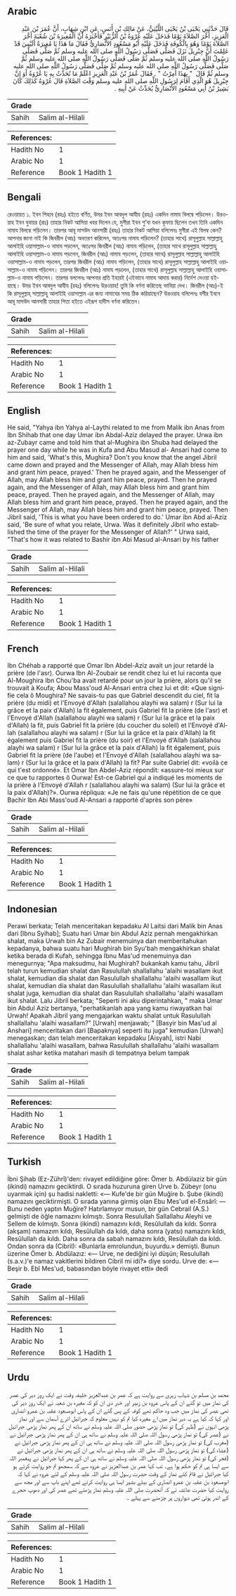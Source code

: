 ## Arabic


<div dir="rtl" lang="ar" style={{fontSize:'larger',backgroundColor:'#f8f9fa',padding:20}}>
قَالَ حَدَّثَنِي يَحْيَى بْنُ يَحْيَى اللَّيْثِيُّ، عَنْ مَالِكِ بْنِ أَنَسٍ، عَنِ ابْنِ شِهَابٍ، أَنَّ عُمَرَ بْنَ عَبْدِ الْعَزِيزِ، أَخَّرَ الصَّلاَةَ يَوْمًا فَدَخَلَ عَلَيْهِ عُرْوَةُ بْنُ الزُّبَيْرِ فَأَخْبَرَهُ أَنَّ الْمُغِيرَةَ بْنَ شُعْبَةَ أَخَّرَ الصَّلاَةَ يَوْمًا وَهُوَ بِالْكُوفَةِ فَدَخَلَ عَلَيْهِ أَبُو مَسْعُودٍ الأَنْصَارِيُّ فَقَالَ مَا هَذَا يَا مُغِيرَةُ أَلَيْسَ قَدْ عَلِمْتَ أَنَّ جِبْرِيلَ نَزَلَ فَصَلَّى فَصَلَّى رَسُولُ اللَّهِ صلى الله عليه وسلم ثُمَّ صَلَّى فَصَلَّى رَسُولُ اللَّهِ صلى الله عليه وسلم ثُمَّ صَلَّى فَصَلَّى رَسُولُ اللَّهِ صلى الله عليه وسلم ثُمَّ صَلَّى فَصَلَّى رَسُولُ اللَّهِ صلى الله عليه وسلم ثُمَّ صَلَّى فَصَلَّى رَسُولُ اللَّهِ صلى الله عليه وسلم ثُمَّ قَالَ ‏ "‏ بِهَذَا أُمِرْتُ ‏"‏ ‏.‏ فَقَالَ عُمَرُ بْنُ عَبْدِ الْعَزِيزِ اعْلَمْ مَا تُحَدِّثُ بِهِ يَا عُرْوَةُ أَوَ إِنَّ جِبْرِيلَ هُوَ الَّذِي أَقَامَ لِرَسُولِ اللَّهِ صلى الله عليه وسلم وَقْتَ الصَّلاَةِ قَالَ عُرْوَةُ كَذَلِكَ كَانَ بَشِيرُ بْنُ أَبِي مَسْعُودٍ الأَنْصَارِيُّ يُحَدِّثُ عَنْ أَبِيهِ ‏.‏
</div>
<div style={{backgroundColor:'#f8f9fa',padding:20, marginBottom: 10}}><table> <thead> <tr> <th>Grade</th> <th></th> </tr> </thead> <tbody> <tr><td>Sahih</td><td>Salim al-Hilali</td></tr></tbody></table><table> <thead> <tr> <th>References:</th> <th></th> </tr> </thead> <tbody><tr><td>Hadith No</td><td>1</td></tr><tr><td>Arabic No</td><td>1</td></tr><tr><td>Reference</td><td>Book 1 Hadith 1</td></tr></tbody></table></div>

## Bengali


<div dir="ltr" lang="bn" style={{fontSize:'larger',backgroundColor:'#f8f9fa',padding:20}}>
রেওয়ায়ত ১. ইবন শিহাব (রহঃ) হইতে বর্ণিত, উমর ইবন আবদুল আযীয (রহঃ) একদিন নামায বিলম্বে পড়িলেন। উরওয়াহ ইবন যুবায়র (রাঃ) তাহার নিকট আসিয়া খবর দিলেন যে, মুগীরা ইবন শু’বা যখন কূফায় ছিলেন তখন তিনি একদিন নামায বিলম্বে পড়িলেন। তারপর আবূ মাসউদ আনসারী (রহঃ) তাহার নিকট আসিয়া বলিলেনঃ মুগীরা এই বিলম্ব কেন? আপনার জানা নাই কি জিবরীল (আঃ) অবতরণ করিলেন, অতঃপর নামায পড়িলেন? (তাহার সাথে) রাসূলুল্লাহ সাল্লাল্লাহু আলাইহি ওয়াসাল্লাম-ও নামায পড়লেন, অতঃপর জিবরীল (আঃ) নামায পড়িলেন, (তাহার সাথে রাসূলুল্লাহ সাল্লাল্লাহু আলাইহি ওয়াসাল্লাম-ও নামায পড়লেন, জিবরীল (আঃ) নামায পড়লেন, (তাহার সাথে) রাসূলুল্লাহ সাল্লাল্লাহু আলাইহি ওয়াসাল্লাম-ও নামায পড়লেন, তারপর জিবরীল (আঃ) নামায পড়িলেন, (তাহার সাথে) রাসূলুল্লাহ সাল্লাল্লাহু আলাইহি ওয়াসাল্লাম-ও নামায পড়িলেন। তারপর জিবরীল (আঃ) নামায পড়লেন, (তাহার সাথে) রাসূলুল্লাহ সাল্লাল্লাহু আলাইহি ওয়াসাল্লাম-ও নামায পড়িলেন। তারপর বললেনঃ আপনার প্রতি ইহারই (এইভাবে নামায আদায় করার) নির্দেশ দেওয়া হইয়াছে। উমর ইবন আবদুল আযীয (রহঃ) বলিলেনঃ উরওয়াহ! তুমি কি বর্ণনা করিতেছ ভাবিয়া দেখ। জিবরীল (আঃ)-ই কি রাসূলুল্লাহ্ সাল্লাল্লাহু আলাইহি ওয়াসাল্লাম এর জন্য নামাযের সময় ঠিক করিয়াছেন? উরওয়াহ বলিলেনঃ বশীর ইবনে আবূ মাসউদ আনসারী তাহার পিতা হইতে এইরূপ হাদীস বর্ণনা করিতেন।
</div>
<div style={{backgroundColor:'#f8f9fa',padding:20, marginBottom: 10}}><table> <thead> <tr> <th>Grade</th> <th></th> </tr> </thead> <tbody> <tr><td>Sahih</td><td>Salim al-Hilali</td></tr></tbody></table><table> <thead> <tr> <th>References:</th> <th></th> </tr> </thead> <tbody><tr><td>Hadith No</td><td>1</td></tr><tr><td>Arabic No</td><td>1</td></tr><tr><td>Reference</td><td>Book 1 Hadith 1</td></tr></tbody></table></div>

## English


<div dir="ltr" lang="en" style={{fontSize:'larger',backgroundColor:'#f8f9fa',padding:20}}>
He said, "Yahya ibn Yahya al-Laythi related to me from Malik ibn Anas from Ibn Shihab that one day Umar ibn Abdal-Aziz delayed the prayer. Urwa ibn az-Zubayr came and told him that al-Mughira ibn Shuba had delayed the prayer one day while he was in Kufa and Abu Masud al- Ansari had come to him and said, 'What's this, Mughira? Don't you know that the angel Jibril came down and prayed and the Messenger of Allah, may Allah bless him and grant him peace, prayed.' Then he prayed again, and the Messenger of Allah, may Allah bless him and grant him peace, prayed. Then he prayed again, and the Messenger of Allah, may Allah bless him and grant him peace, prayed. Then he prayed again, and the Messenger of Allah, may Allah bless him and grant him peace, prayed. Then he prayed again, and the Messenger of Allah, may Allah bless him and grant him peace, prayed. Then Jibril said, 'This is what you have been ordered to do.' Umar ibn Abd al-Aziz said, 'Be sure of what you relate, Urwa. Was it definitely Jibril who established the time of the prayer for the Messenger of Allah?' " Urwa said, "That's how it was related to Bashir ibn Abi Masud al-Ansari by his father
</div>
<div style={{backgroundColor:'#f8f9fa',padding:20, marginBottom: 10}}><table> <thead> <tr> <th>Grade</th> <th></th> </tr> </thead> <tbody> <tr><td>Sahih</td><td>Salim al-Hilali</td></tr></tbody></table><table> <thead> <tr> <th>References:</th> <th></th> </tr> </thead> <tbody><tr><td>Hadith No</td><td>1</td></tr><tr><td>Arabic No</td><td>1</td></tr><tr><td>Reference</td><td>Book 1 Hadith 1</td></tr></tbody></table></div>

## French


<div dir="ltr" lang="fr" style={{fontSize:'larger',backgroundColor:'#f8f9fa',padding:20}}>
Ibn Chéhab a rapporté que Omar Ibn Abdel-Aziz avait un jour retardé la prière (de l'asr). Ourwa Ibn Al-Zoubair se rendit chez lui et lui raconta que Al-Moughira Ibn Chou'ba avait retardé pour un jour la prière, alors qu'il se trouvait à Koufa; Abou Mass'oud Al-Ansari entra chez lui et dit: «Que signifie cela ô Moughira? Ne savais-tu pas que Gabriel descendit du ciel, fit la prière (du midi) et l'Envoyé d'Allah (salallahou alayhi wa salam) r (Sur lui la grâce et la paix d'Allah) la fit également, puis Gabriel fit la prière (de l'asr) et l'Envoyé d'Allah (salallahou alayhi wa salam) r (Sur lui la grâce et la paix d'Allah) la fit, puis Gabriel fit la prière (du coucher du soleil) et l'Envoyé d'Allah (salallahou alayhi wa salam) r (Sur lui la grâce et la paix d'Allah) la fit également puis Gabriel fit la prière (du soir) et l'Envoyé d'Allah (salallahou alayhi wa salam) r (Sur lui la grâce et la paix d'Allah) la fit également, puis Gabriel fit la prière (de l'aube) et l'Envoyé d'Allah (salallahou alayhi wa salam) r (Sur lui la grâce et la paix d'Allah) la fit? Par suite Gabriel dit: «voilà ce qui t'est ordonné». Et Omar Ibn Abdel-Aziz répondit: «assure-toi mieux sur ce que tu rapportes ô Ourwa! Est-ce Gabriel qui a indiqué les moments de la prière à l'Envoyé d'Allah r (salallahou alayhi wa salam) (Sur lui la grâce et la paix d'Allah)?». Ourwa répliqua: «Je ne fais qu'une répétition de ce que Bachir Ibn Abi Mass'oud Al-Ansari a rapporté d'après son père»
</div>
<div style={{backgroundColor:'#f8f9fa',padding:20, marginBottom: 10}}><table> <thead> <tr> <th>Grade</th> <th></th> </tr> </thead> <tbody> <tr><td>Sahih</td><td>Salim al-Hilali</td></tr></tbody></table><table> <thead> <tr> <th>References:</th> <th></th> </tr> </thead> <tbody><tr><td>Hadith No</td><td>1</td></tr><tr><td>Arabic No</td><td>1</td></tr><tr><td>Reference</td><td>Book 1 Hadith 1</td></tr></tbody></table></div>

## Indonesian


<div dir="ltr" lang="id" style={{fontSize:'larger',backgroundColor:'#f8f9fa',padding:20}}>
Perawi berkata; Telah menceritakan kepadaku Al Laitsi dari Malik bin Anas dari [Ibnu Syihab]; Suatu hari Umar bin Abdul Aziz pernah mengakhirkan shalat, maka Urwah bin Az Zubair menemuinya dan memberitahukan kepadanya, bahwa suatu hari Mughirah bin Syu'bah mengakhirkan shalat ketika berada di Kufah, sehingga Ibnu Mas'ud menemuinya dan menegurnya; "Apa maksudmu, hai Mughirah? bukankah kamu tahu, Jibril telah turun kemudian shalat dan Rasulullah shallallahu 'alaihi wasallam ikut shalat, kemudian dia shalat dan Rasulullah shallallahu 'alaihi wasallam ikut shalat, kemudian dia shalat dan Rasulullah shallallahu 'alaihi wasallam ikut shalat juga, kemudian dia shalat dan Rasulullah shallallahu 'alaihi wasallam ikut shalat. Lalu Jibril berkata; "Seperti ini aku diperintahkan, " maka Umar bin Abdul Aziz bertanya, "perhatikanlah apa yang kamu riwayatkan hai Urwah! Apakah Jibril yang mengajarkan waktu shalat untuk Rasulullah shallallahu 'alaihi wasallam?" [Urwah] menjawab; " [Basyir bin Mas'ud al Anshari] menceritakan dari [Bapaknya] seperti itu juga" kemudian [Urwah] menegaskan; dan telah menceritakan kepadaku [Aisyah], istri Nabi shallallahu 'alaihi wasallam, bahwa Rasulullah shallallahu 'alaihi wasallam shalat ashar ketika matahari masih di tempatnya belum tampak
</div>
<div style={{backgroundColor:'#f8f9fa',padding:20, marginBottom: 10}}><table> <thead> <tr> <th>Grade</th> <th></th> </tr> </thead> <tbody> <tr><td>Sahih</td><td>Salim al-Hilali</td></tr></tbody></table><table> <thead> <tr> <th>References:</th> <th></th> </tr> </thead> <tbody><tr><td>Hadith No</td><td>1</td></tr><tr><td>Arabic No</td><td>1</td></tr><tr><td>Reference</td><td>Book 1 Hadith 1</td></tr></tbody></table></div>

## Turkish


<div dir="ltr" lang="tr" style={{fontSize:'larger',backgroundColor:'#f8f9fa',padding:20}}>
İbni Şihab (Ez-Zührî)'den: rivayet edildiğine göre: Ömer b. Abdülaziz bir gün (ikindi) namazını geciktirdi. O sırada huzuruna giren Urve b. Zübeyr (onu uyarmak için) şu hadisi nakletti: «— Kufe'de bir gün Muğire b. Şube (ikindi) namazını geciktirmişti. O sırada yanına girmiş olan Ebu Mes'ud el-Ensârî: — Bunu neden yaptın Muğire? Hatırlamıyor musun, bir gün Cebrail (A.S.) gelmişti de öğle namazını kılmıştı. Sonra Resulullah Sallallahu Aleyhi ve Sellem de kılmıştı. Sonra (ikindi) namazını kıldı, Resûlullah da kıldı. Sonra (akşam) namazım kıldı, Resûlullah da kıldı, daha sonra (yatsı) namazını kıldı, Resûlullah da kıldı. Daha sonra da sabah namazını kıldı, Resûlullah da kıldı. Ondan sonra da (Cibril): «Bunlarla emrolundun, buyurdu.» demişti. Bunun üzerine Ömer b. Abdülazız: «— Urve, ne dediğini iyi düşün; Resulullah (s.a.v.)'e namaz vakitlerini bildiren Cibril mi idi?» diye sordu. Urve de: «— Beşir b. Ebî Mes'ud, babasından böyle rivayet etti» dedi
</div>
<div style={{backgroundColor:'#f8f9fa',padding:20, marginBottom: 10}}><table> <thead> <tr> <th>Grade</th> <th></th> </tr> </thead> <tbody> <tr><td>Sahih</td><td>Salim al-Hilali</td></tr></tbody></table><table> <thead> <tr> <th>References:</th> <th></th> </tr> </thead> <tbody><tr><td>Hadith No</td><td>1</td></tr><tr><td>Arabic No</td><td>1</td></tr><tr><td>Reference</td><td>Book 1 Hadith 1</td></tr></tbody></table></div>

## Urdu


<div dir="rtl" lang="ur" style={{fontSize:'larger',backgroundColor:'#f8f9fa',padding:20}}>
محمد بن مسلم بن شہاب زہری سے روایت ہے کہ عمر بن عبدالعزیز خلیفہ وقت نے ایک روز دیر کی عصر کی نماز میں تو گئے ان کے پاس عروہ بن زبیر اور خبر دی ان کو کہ مغیرہ بن شعبہ نے ایک روز دیر کی تھی عصر کی نماز میں جب وہ حاکم تھے کوفہ کے پس گئے ان کے پاس ابومسعود عقبہ بن عمرو انصاری اور کہا کہ کیا ہے یہ دیر نماز میں اے مغیرہ کیا تم کو نہیں معلوم کہ جبرائیل اترے آسمان سے اور نماز پڑھی انہوں نے (ظہر کی) تو نماز پڑھی حضور صلی اللہ علیہ وسلم نے ساتھ ان کے پھر نماز پڑھی جبرائیل نے (عصر کی) تو نماز پڑھی رسول اللہ صلی اللہ علیہ وسلم نے ساتھ ہی ان کے پھر نماز پڑھی جبرائیل نے (مغرب کی) تو نماز پڑھی رسول اللہ صلی اللہ علیہ وسلم نے ساتھ ہی ان کے پھر نماز پڑھی جبرائیل نے (عشاء کی) تو نماز پڑھی رسول اللہ صلی اللہ علیہ وسلم نے ساتھ ہی ان کے پھر نماز پڑھی جبرائیل نے (فجر کی) تو نماز پڑھی رسول اللہ صلی اللہ علیہ وسلم نے ساتھ ہی ان کے پھر کہا جبرائیل نے پیغمبر اللہ سے ایسا ہی تم کو حکم ہوا ہے۔ تب کہا عمر بن عبدالعزیز نے عروہ سے کہ سمجھو تم جو روایت کرتے ہو کیا جبرائیل نے قائم کئے نماز کے وقت حضرت رسول اللہ صلی اللہ علیہ وسلم کے لئے عروہ نے کہا کہ ابومسعود بن عقبہ بن عمرو انصاری کے بیٹے بشیر ایسا ہی روایت کرتے تھے اپنے باپ سے اور مجھ سے روایت کیا حضرت عائشہ نے کہ آنحضرت صلی اللہ علیہ وسلم نماز پڑھتے تھے عصر کی اور دھوپ حجرے کے اندر ہوتی تھی دیواروں پر چڑھنے سے پہلے ۔
</div>
<div style={{backgroundColor:'#f8f9fa',padding:20, marginBottom: 10}}><table> <thead> <tr> <th>Grade</th> <th></th> </tr> </thead> <tbody> <tr><td>Sahih</td><td>Salim al-Hilali</td></tr></tbody></table><table> <thead> <tr> <th>References:</th> <th></th> </tr> </thead> <tbody><tr><td>Hadith No</td><td>1</td></tr><tr><td>Arabic No</td><td>1</td></tr><tr><td>Reference</td><td>Book 1 Hadith 1</td></tr></tbody></table></div>